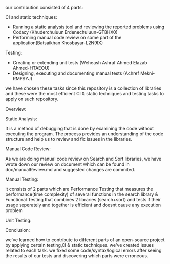 our contribution consisted of 4 parts:

CI and static techniques:

- Running a static analysis tool and reviewing the reported problems using Codacy (Khuderchuluun Erdenechuluun-GTBHX0)
- Performing manual code review on some part of the application(Batsaikhan Khosbayar-L2N9IX)

Testing:

- Creating or extending unit tests (Weheash Ashraf Ahmed Elazab Ahmed-HTAEOU)
- Designing, executing and documenting manual tests (Achref Mekni-RMPSYJ)

we have chosen these tasks since this repository is a collection of libraries and these were
the most efficient CI & static techniques and testing tasks to apply on such repository.

Overview:

Static Analysis:

It is a method of debugging that is done by examining the code without executing the program. The process provides an understanding of the code structure and help us to review and fix issues in the libraries.

Manual Code Review:

As we are doing manual code review on Search and Sort libraries, we have wrote down our review on document which can be found
in doc/manualReview.md and suggested changes are commited.

Manual Testing:

it consists of 2 parts which are Performance Testing that measures the performance(time complexity) of
several functions in the search library & Functional Testing that combines 2 libraries (search+sort)
and tests if their usage seperately and together is efficient and doesnt cause any execution problem

Unit Testing:


Conclusion:

we've learned how to contribute to different parts of an open-source project by applying certain testing,CI & static techniques.
we've created issues related to each task. we fixed some code/syntax/logical errors after seeing the results of our tests
and discovering which parts were erroneous.
